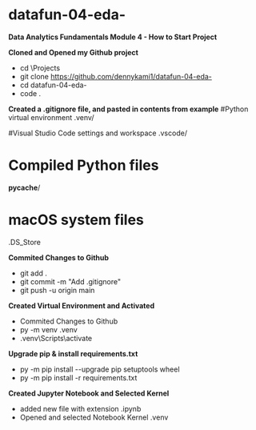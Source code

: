 # datafun-04-eda-
**Data Analytics Fundamentals Module 4 - How to Start Project**


**Cloned and Opened my Github project**
- cd \Projects
- git clone https://github.com/dennykami1/datafun-04-eda-
- cd datafun-04-eda-
- code .

**Created a .gitignore file, and pasted in contents from example**
#Python virtual environment
.venv/

#Visual Studio Code settings and workspace
.vscode/

# Compiled Python files
__pycache__/

# macOS system files
.DS_Store

**Commited Changes to Github**
- git add .
- git commit -m "Add .gitignore"
- git push -u origin main

**Created Virtual Environment and Activated**
- Commited Changes to Github
- py -m venv .venv
- .venv\Scripts\activate

**Upgrade pip & install requirements.txt**
- py -m pip install --upgrade pip setuptools wheel
- py -m pip install -r requirements.txt

**Created Jupyter Notebook and Selected Kernel**
- added new file with extension .ipynb
- Opened and selected Notebook Kernel .venv
